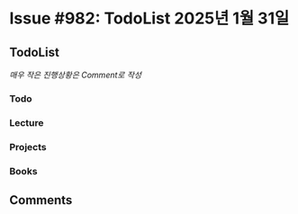 # Issue #982: TodoList 2025년 1월 31일

## TodoList

*매우 작은 진행상황은 Comment로 작성*

### Todo  

### Lecture

### Projects

### Books


## Comments

